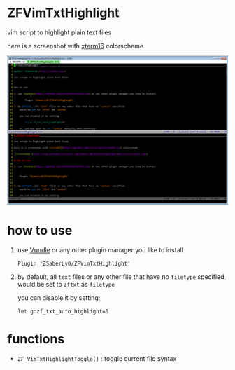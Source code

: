 # ZFVimTxtHighlight

vim script to highlight plain text files

here is a screenshot with [xterm16](https://github.com/vim-scripts/xterm16.vim) colorscheme

![screenshot](https://raw.githubusercontent.com/ZSaberLv0/ZFVimTxtHighlight/master/screenshot.png)

# how to use

1. use [Vundle](https://github.com/VundleVim/Vundle.vim) or any other plugin manager you like to install

    ```
    Plugin 'ZSaberLv0/ZFVimTxtHighlight'
    ```

1. by default, all `text` files or any other file that have no `filetype` specified,
    would be set to `zftxt` as `filetype`

    you can disable it by setting:

    ```
    let g:zf_txt_auto_highlight=0
    ```

# functions

* `ZF_VimTxtHighlightToggle()` : toggle current file syntax

